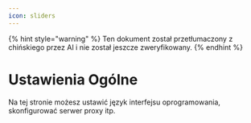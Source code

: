 ```yaml
---
icon: sliders
---
```


{% hint style="warning" %}
Ten dokument został przetłumaczony z chińskiego przez AI i nie został jeszcze zweryfikowany.
{% endhint %}

# Ustawienia Ogólne

Na tej stronie możesz ustawić język interfejsu oprogramowania, skonfigurować serwer proxy itp.